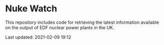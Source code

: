 # Nuke Watch

This repository includes code for retrieving the latest information available on the output of EDF nuclear power plants in the UK.

Last updated: 2021-02-09 19:12